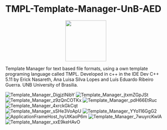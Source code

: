 # TMPL-Template-Manager-UnB-AED
<p align="center">
  <img width="128" height="128" src="https://user-images.githubusercontent.com/31783838/130309232-7864f66f-2ea2-4a73-88a8-20c24bf30edf.png">
</p>
<p>
Template Manager for text based file formats, using a own template programing language called TMPL. Developed in c++ in the IDE Dev C++ 5.11 by Erick Nasareth, Ana Luisa Silva Lopes and Luís Eduardo Ribeiro Guerra. UNB University of Brasilia.
</p>

![Template_Manager_DigjzINibY](https://user-images.githubusercontent.com/31783838/130309132-2073e84d-df3e-4aef-9a43-cb3403041c09.png)
![Template_Manager_jtxmZGpJSt](https://user-images.githubusercontent.com/31783838/130309137-0fb19b92-a810-4bb6-8c32-ddce13fcdec1.png)
![Template_Manager_z9zQnCOTKx](https://user-images.githubusercontent.com/31783838/130309139-21ccb2ce-fd37-44a1-8af4-05b9481c9269.png)
![Template_Manager_pdH66EtRuc](https://user-images.githubusercontent.com/31783838/130309140-d586f180-33e3-4213-b64d-d4ba0c84a8c8.png)
![Template_Manager_4xrckGkCqt](https://user-images.githubusercontent.com/31783838/130309143-d12e061b-358a-4524-8bee-b5740142e3c4.png)
<br>
![Template_Manager_sSHe3VoApU](https://user-images.githubusercontent.com/31783838/130309148-ea967e75-bc47-428b-af85-1ad9ab3274fc.png)
![Template_Manager_YYo116GgG2](https://user-images.githubusercontent.com/31783838/130309149-a3a9ffe8-3a63-4416-bfcb-9cbb97a6a467.png)
![ApplicationFrameHost_hyUtKaoP6m](https://user-images.githubusercontent.com/31783838/130309168-40cbcd9f-0b28-4c0b-b491-865586072fd4.png)
![Template_Manager_7wuyrcKwlA](https://user-images.githubusercontent.com/31783838/130309173-d1eb1308-823f-4747-95e9-f61829d0ee40.png)
![Template_Manager_xxE9keHAvO](https://user-images.githubusercontent.com/31783838/130309177-f1848355-0bcd-4820-ba64-6d791c10c830.png)


